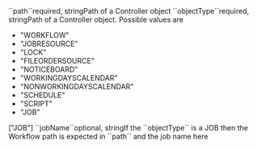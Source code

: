 <tr><td>``path``</td><td>required, string</td><td>Path of a Controller object</td><td></td><td></td></tr>
<tr><td>``objectType``</td><td>required, string</td><td>Path of a Controller object. Possible values are 
<ul><li>"WORKFLOW"</li>
    <li>"JOBRESOURCE"</li>
    <li>"LOCK"</li>
    <li>"FILEORDERSOURCE"</li>
    <li>"NOTICEBOARD"</li>
    <li>"WORKINGDAYSCALENDAR"</li>
    <li>"NONWORKINGDAYSCALENDAR"</li>
    <li>"SCHEDULE"</li>
    <li>"SCRIPT"</li>
    <li>"JOB"</li>
</ul>
</td><td>["JOB"]</td><td></td></tr>
<tr><td>``jobName``</td><td>optional, string</td><td>If the ``objectType`` is a JOB then the Workflow path is expected in ``path`` and the job name here</td><td></td><td></td></tr>
